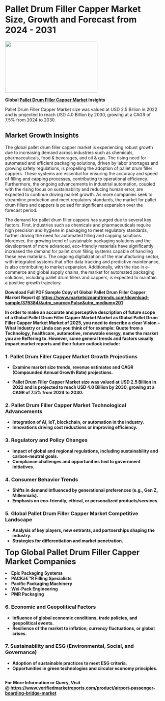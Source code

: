 <H1>Pallet Drum Filler Capper Market Size, Growth and Forecast from 2024 - 2031</H1><img class="aligncenter size-medium wp-image-584254" src="https://thirdeyenews.in/wp-content/uploads/2024/09/Global-Market-Research-300x168.jpeg" alt="" width="300" height="168" /><p><strong>Global&nbsp;<a href="https://www.marketsizeandtrends.com/download-sample/379384/&amp;utm_source=Pulse&amp;utm_medium=201">Pallet Drum Filler Capper Market</a> Insights</strong></p><p>Pallet Drum Filler Capper Market size was valued at USD 2.5 Billion in 2022 and is projected to reach USD 4.0 Billion by 2030, growing at a CAGR of 7.5% from 2024 to 2030.</p><p><h2>Market Growth Insights</h2> <p>The global pallet drum filler capper market is experiencing robust growth due to increasing demand across industries such as chemicals, pharmaceuticals, food & beverages, and oil & gas. The rising need for automated and efficient packaging solutions, driven by labor shortages and growing safety regulations, is propelling the adoption of pallet drum filler cappers. These systems are essential for ensuring the accuracy and speed of filling and capping processes, contributing to operational efficiency. Furthermore, the ongoing advancements in industrial automation, coupled with the rising focus on sustainability and reducing human error, are expected to continue driving market growth. As more companies seek to streamline production and meet regulatory standards, the market for pallet drum fillers and cappers is poised for significant expansion over the forecast period.</p> <p><strong></strong></p> <p>The demand for pallet drum filler cappers has surged due to several key factors. First, industries such as chemicals and pharmaceuticals require high precision and hygiene in packaging to meet regulatory standards, further driving the need for automated filling and capping solutions. Moreover, the growing trend of sustainable packaging solutions and the development of more advanced, eco-friendly materials have significantly increased the demand for pallet drum filling systems capable of handling these new materials. The ongoing digitalization of the manufacturing sector, with integrated systems that offer data tracking and predictive maintenance, is also contributing to market expansion. Additionally, with the rise in e-commerce and global supply chains, the market for automated packaging solutions, including pallet drum fillers and cappers, is expected to maintain a positive growth trajectory.</p> <p><strong></p><p><span class=""><strong>Download Full PDF Sample Copy of Global Pallet Drum Filler Capper Market Report</strong> @ <a href="https://www.marketsizeandtrends.com/download-sample/379384/&amp;utm_source=Pulse&amp;utm_medium=201" target="_blank">https://www.marketsizeandtrends.com/download-sample/379384/&amp;utm_source=Pulse&amp;utm_medium=201</a></span></p><p>In order to make an accurate and perceptive description of future scope of a Global&nbsp;Pallet Drum Filler Capper Market Market as Global&nbsp;Pallet Drum Filler Capper Market Market of 2025, you need to describe a clear Vision &ndash; What Industry or Linda can you think of for example: Quote from a Technology, healthcare, automotive, renewable energy, name the market you are Reffering to. However, some general trends and factors usually impact market reports and their future outlook include:</p><h3>1.&nbsp;<strong>Pallet Drum Filler Capper Market Growth Projections</strong></h3><ul><li>Examine market size trends, revenue estimates and CAGR (Compounded Annual Growth Rate) projections.</li><li><p>Pallet Drum Filler Capper Market size was valued at USD 2.5 Billion in 2022 and is projected to reach USD 4.0 Billion by 2030, growing at a CAGR of 7.5% from 2024 to 2030.</p></li></ul><h3>2.&nbsp;<strong>Pallet Drum Filler Capper Market Technological Advancements</strong></h3><ul><li>Integration of AI, IoT, blockchain, or automation in the industry.</li><li>Innovations driving cost reductions or improving efficiency.</li></ul><h3>3.&nbsp;<strong>Regulatory and Policy Changes</strong></h3><ul><li>Impact of global and regional regulations, including sustainability and carbon-neutral goals.</li><li>Compliance challenges and opportunities tied to government initiatives.</li></ul><h3>4.&nbsp;<strong>Consumer Behavior Trends</strong></h3><ul><li>Shifts in demand influenced by generational preferences (e.g., Gen Z, Millennials).</li><li>Emphasis on eco-friendly, ethical, or personalized products/services.</li></ul><h3>5.&nbsp;<strong>Global Pallet Drum Filler Capper Market Competitive Landscape</strong></h3><ul><li>Analysis of key players, new entrants, and partnerships shaping the industry.</li><li>Strategies for differentiation and market penetration.</li></ul><p data-pm-slice="1 1 []"><span style="color: inherit; font-family: inherit; font-size: 25px;">Top Global Pallet Drum Filler Capper Market Companies</span></p><div class="" data-test-id=""><p><li>Epic Packaging Systems</li><li> PACKâ€™R Filling Specialists</li><li> Pacific Packaging Machinery</li><li> Wei-Pack Engineering</li><li> PMR Packaging</li></p></div><h3>6.&nbsp;<strong>Economic and Geopolitical Factors</strong></h3><ul><li>Influence of global economic conditions, trade policies, and geopolitical events.</li><li>Resilience of the market to inflation, currency fluctuations, or global crises.</li></ul><h3>7.&nbsp;<strong>Sustainability and ESG (Environmental, Social, and Governance)</strong></h3><ul><li>Adoption of sustainable practices to meet ESG criteria.</li><li>Opportunities in green technologies and circular economy principles.</li></ul><h2><strong style="font-size: 14px;">For More Information or Query, Visit @&nbsp;</strong><a style="background-color: #ffffff; font-size: 14px;" href="https://www.marketsizeandtrends.com/report/pallet-drum-filler-capper-market/" target="_blank">https://www.verifiedmarketreports.com/product/airport-passenger-boarding-bridge-market</a></h2>
